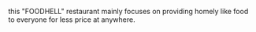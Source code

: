 this "FOODHELL" restaurant mainly focuses on providing homely like food to everyone for less price at anywhere.
